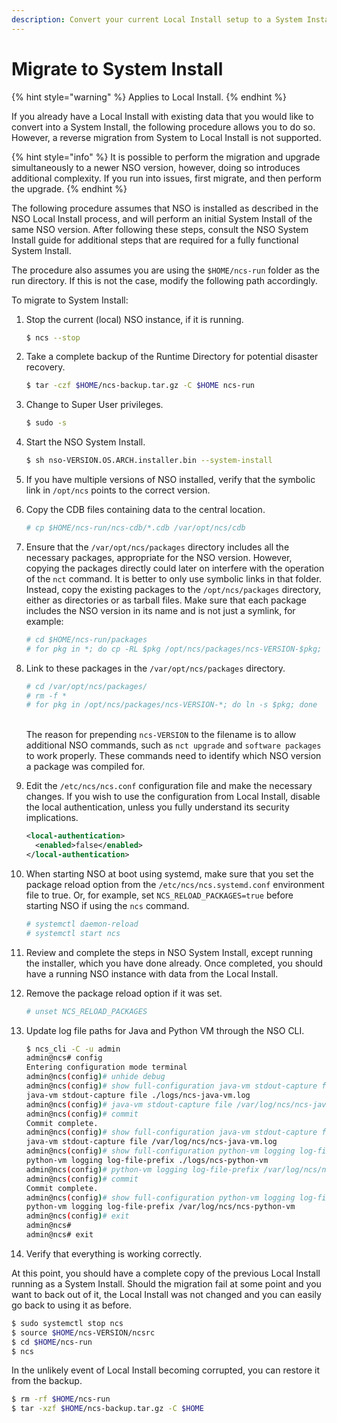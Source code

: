 ```yaml
---
description: Convert your current Local Install setup to a System Install.
---
```


# Migrate to System Install

{% hint style="warning" %}
Applies to Local Install.
{% endhint %}

If you already have a Local Install with existing data that you would like to convert into a System Install, the following procedure allows you to do so. However, a reverse migration from System to Local Install is not supported.

{% hint style="info" %}
It is possible to perform the migration and upgrade simultaneously to a newer NSO version, however, doing so introduces additional complexity. If you run into issues, first migrate, and then perform the upgrade.
{% endhint %}

The following procedure assumes that NSO is installed as described in the NSO Local Install process, and will perform an initial System Install of the same NSO version. After following these steps, consult the NSO System Install guide for additional steps that are required for a fully functional System Install.

The procedure also assumes you are using the `$HOME/ncs-run` folder as the run directory. If this is not the case, modify the following path accordingly.

To migrate to System Install:

1.  Stop the current (local) NSO instance, if it is running.

    ```bash
    $ ncs --stop
    ```
2.  Take a complete backup of the Runtime Directory for potential disaster recovery.

    ```bash
    $ tar -czf $HOME/ncs-backup.tar.gz -C $HOME ncs-run
    ```
3.  Change to Super User privileges.

    ```bash
    $ sudo -s
    ```
4.  Start the NSO System Install.

    ```bash
    $ sh nso-VERSION.OS.ARCH.installer.bin --system-install
    ```
5. If you have multiple versions of NSO installed, verify that the symbolic link in `/opt/ncs` points to the correct version.
6.  Copy the CDB files containing data to the central location.

    ```bash
    # cp $HOME/ncs-run/ncs-cdb/*.cdb /var/opt/ncs/cdb
    ```
7.  Ensure that the `/var/opt/ncs/packages` directory includes all the necessary packages, appropriate for the NSO version. However, copying the packages directly could later on interfere with the operation of the `nct` command. It is better to only use symbolic links in that folder. Instead, copy the existing packages to the `/opt/ncs/packages` directory, either as directories or as tarball files. Make sure that each package includes the NSO version in its name and is not just a symlink, for example:

    ```bash
    # cd $HOME/ncs-run/packages
    # for pkg in *; do cp -RL $pkg /opt/ncs/packages/ncs-VERSION-$pkg; done
    ```
8.  Link to these packages in the `/var/opt/ncs/packages` directory.

    ```bash
    # cd /var/opt/ncs/packages/
    # rm -f *
    # for pkg in /opt/ncs/packages/ncs-VERSION-*; do ln -s $pkg; done
    ```

    \
    The reason for prepending `ncs-VERSION` to the filename is to allow additional NSO commands, such as `nct upgrade` and `software packages` to work properly. These commands need to identify which NSO version a package was compiled for.
9.  Edit the `/etc/ncs/ncs.conf` configuration file and make the necessary changes. If you wish to use the configuration from Local Install, disable the local authentication, unless you fully understand its security implications.

    ```xml
    <local-authentication>
      <enabled>false</enabled>
    </local-authentication>
    ```
10. When starting NSO at boot using systemd, make sure that you set the package reload option from the `/etc/ncs/ncs.systemd.conf` environment file to true. Or, for example, set `NCS_RELOAD_PACKAGES=true` before starting NSO if using the `ncs` command.

    ```bash
    # systemctl daemon-reload
    # systemctl start ncs
    ```
11. Review and complete the steps in NSO System Install, except running the installer, which you have done already. Once completed, you should have a running NSO instance with data from the Local Install.
12. Remove the package reload option if it was set.

    ```bash
    # unset NCS_RELOAD_PACKAGES
    ```
13. Update log file paths for Java and Python VM through the NSO CLI.

    ```bash
    $ ncs_cli -C -u admin
    admin@ncs# config
    Entering configuration mode terminal
    admin@ncs(config)# unhide debug
    admin@ncs(config)# show full-configuration java-vm stdout-capture file
    java-vm stdout-capture file ./logs/ncs-java-vm.log
    admin@ncs(config)# java-vm stdout-capture file /var/log/ncs/ncs-java-vm.log
    admin@ncs(config)# commit
    Commit complete.
    admin@ncs(config)# show full-configuration java-vm stdout-capture file
    java-vm stdout-capture file /var/log/ncs/ncs-java-vm.log
    admin@ncs(config)# show full-configuration python-vm logging log-file-prefix
    python-vm logging log-file-prefix ./logs/ncs-python-vm
    admin@ncs(config)# python-vm logging log-file-prefix /var/log/ncs/ncs-python-vm
    admin@ncs(config)# commit
    Commit complete.
    admin@ncs(config)# show full-configuration python-vm logging log-file-prefix
    python-vm logging log-file-prefix /var/log/ncs/ncs-python-vm
    admin@ncs(config)# exit
    admin@ncs#
    admin@ncs# exit
    ```
14. Verify that everything is working correctly.

At this point, you should have a complete copy of the previous Local Install running as a System Install. Should the migration fail at some point and you want to back out of it, the Local Install was not changed and you can easily go back to using it as before.

```bash
$ sudo systemctl stop ncs
$ source $HOME/ncs-VERSION/ncsrc
$ cd $HOME/ncs-run
$ ncs
```

In the unlikely event of Local Install becoming corrupted, you can restore it from the backup.

```bash
$ rm -rf $HOME/ncs-run
$ tar -xzf $HOME/ncs-backup.tar.gz -C $HOME
```
